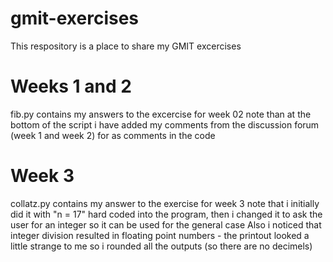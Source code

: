 # gmit-exercises
This respository is a place to share my GMIT excercises
# Weeks 1 and 2
fib.py contains my answers to the excercise for week 02
note than at the bottom of the script i have added my comments from the discussion forum (week 1 and week 2) for as comments in the code
# Week 3
collatz.py contains my answer to the exercise for week 3
note that i initially did it with "n = 17" hard coded into the program, then i changed it to ask the user for an integer so it can be used for the general case
Also i noticed that integer division resulted in floating point numbers - the printout looked a little strange to me so i rounded all the outputs (so there are no decimels)

